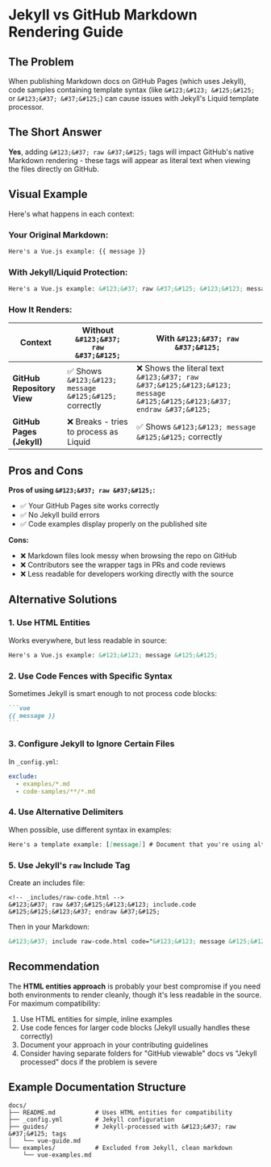 # Jekyll vs GitHub Markdown Rendering Guide

## The Problem

When publishing Markdown docs on GitHub Pages (which uses Jekyll), code samples containing template syntax (like
`&#123;&#123; &#125;&#125;` or `&#123;&#37; &#37;&#125;`) can cause issues with Jekyll's Liquid template processor.

## The Short Answer

**Yes**, adding `&#123;&#37; raw &#37;&#125;` tags will impact GitHub's native Markdown rendering - these tags will
appear as literal text when viewing the files directly on GitHub.

## Visual Example

Here's what happens in each context:

### Your Original Markdown:

```markdown
Here's a Vue.js example: {{ message }}
```

### With Jekyll/Liquid Protection:

```markdown
Here's a Vue.js example: &#123;&#37; raw &#37;&#125; &#123;&#123; message &#125;&#125; &#123;&#37; endraw &#37;&#125;
```

### How It Renders:

| Context                    | Without `&#123;&#37; raw &#37;&#125;`                  | With `&#123;&#37; raw &#37;&#125;`                                                                                     |
| -------------------------- | ------------------------------------------------------ | ---------------------------------------------------------------------------------------------------------------------- |
| **GitHub Repository View** | ✅ Shows `&#123;&#123; message &#125;&#125;` correctly | ❌ Shows the literal text `&#123;&#37; raw &#37;&#125;&#123;&#123; message &#125;&#125;&#123;&#37; endraw &#37;&#125;` |
| **GitHub Pages (Jekyll)**  | ❌ Breaks - tries to process as Liquid                 | ✅ Shows `&#123;&#123; message &#125;&#125;` correctly                                                                 |

## Pros and Cons

**Pros of using `&#123;&#37; raw &#37;&#125;`:**

- ✅ Your GitHub Pages site works correctly
- ✅ No Jekyll build errors
- ✅ Code examples display properly on the published site

**Cons:**

- ❌ Markdown files look messy when browsing the repo on GitHub
- ❌ Contributors see the wrapper tags in PRs and code reviews
- ❌ Less readable for developers working directly with the source

## Alternative Solutions

### 1. Use HTML Entities

Works everywhere, but less readable in source:

```markdown
Here's a Vue.js example: &#123;&#123; message &#125;&#125;
```

### 2. Use Code Fences with Specific Syntax

Sometimes Jekyll is smart enough to not process code blocks:

````markdown
```vue
{{ message }}
```
````

### 3. Configure Jekyll to Ignore Certain Files

In `_config.yml`:

```yaml
exclude:
  - examples/*.md
  - code-samples/**/*.md
```

### 4. Use Alternative Delimiters

When possible, use different syntax in examples:

```markdown
Here's a template example: [[message]] # Document that you're using alternate syntax
```

### 5. Use Jekyll's `raw` Include Tag

Create an includes file:

```liquid
<!-- _includes/raw-code.html -->
&#123;&#37; raw &#37;&#125;&#123;&#123; include.code &#125;&#125;&#123;&#37; endraw &#37;&#125;
```

Then in your Markdown:

```markdown
&#123;&#37; include raw-code.html code="&#123;&#123; message &#125;&#125;" &#37;&#125;
```

## Recommendation

The **HTML entities approach** is probably your best compromise if you need both environments to render cleanly, though
it's less readable in the source. For maximum compatibility:

1. Use HTML entities for simple, inline examples
2. Use code fences for larger code blocks (Jekyll usually handles these correctly)
3. Document your approach in your contributing guidelines
4. Consider having separate folders for "GitHub viewable" docs vs "Jekyll processed" docs if the problem is severe

## Example Documentation Structure

```
docs/
├── README.md           # Uses HTML entities for compatibility
├── _config.yml         # Jekyll configuration
├── guides/             # Jekyll-processed with &#123;&#37; raw &#37;&#125; tags
│   └── vue-guide.md
└── examples/           # Excluded from Jekyll, clean markdown
    └── vue-examples.md
```
